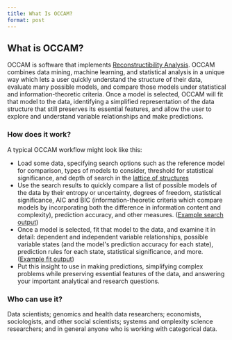 ```yaml
---
title: What Is OCCAM?
format: post
---
```


## What is OCCAM?

OCCAM is software that implements [Reconstructibility Analysis](what-is-reconstructibility-analysis.html). OCCAM combines data mining, machine learning, and statistical analysis in a unique way which lets a user quickly understand the structure of their data, evaluate many possible models, and compare those models under statistical and information-theoretic criteria. Once a model is selected, OCCAM will fit that model to the data, identifying a simplified representation of the data structure that still preserves its essential features, and allow the user to explore and understand variable relationships and make predictions.

### How does it work?

A typical OCCAM workflow might look like this:

* Load some data, specifying search options such as the reference model for comparison, types of models to consider, threshold for statistical significance, and depth of search in the [lattice of structures](https://www.pdx.edu/sysc/sites/www.pdx.edu.sysc/files/overview.pdf)
* Use the search results to quickly compare a list of possible models of the data by their entropy or uncertainty, degrees of freedom, statistical significance, AIC and BIC (information-theoretic criteria which compare models by incorporating both the difference in information content and complexity), prediction accuracy, and other measures. ([Example search output](img/occam-search-example.png))
* Once a model is selected, fit that model to the data, and examine it in detail: dependent and independent variable relationships, possible variable states (and the model's prediction accuracy for each state), prediction rules for each state, statistical significance, and more. ([Example fit output](img/occam-fit-example.png))
* Put this insight to use in making predictions, simplifying complex problems while preserving essential features of the data, and answering your important analytical and research questions.

### Who can use it?

Data scientists; genomics and health data researchers; economists, sociologists, and other social scientists; systems and omplexity science researchers; and in general anyone who is working with categorical data.
